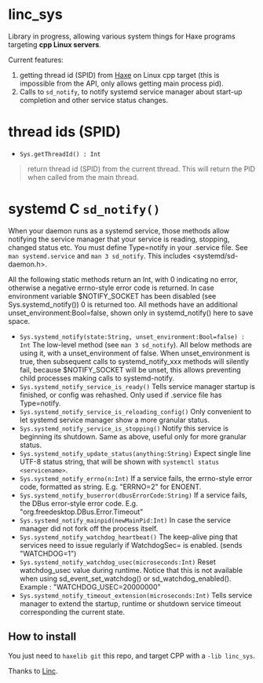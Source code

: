 # linc_sys

Library in progress, allowing various system things for Haxe programs targeting **cpp Linux servers**.

Current features:

1. getting thread id (SPID) from [Haxe](https://www.haxe.org) on Linux cpp target (this is impossible from the API, only allows getting main process pid).
2. Calls to `sd_notify`, to notify systemd service manager about start-up completion and other service status changes.

# thread ids (SPID)

* `Sys.getThreadId() : Int` 
> return thread id (SPID) from the current thread. 
> This will return the PID when called from the main thread. 

# systemd C `sd_notify()`

When your daemon runs as a systemd service, those methods allow notifying the service manager
that your service is reading, stopping, changed status etc. You must define Type=notify in your .service file.
See `man systemd.service` and `man 3 sd_notify`. This includes <systemd/sd-daemon.h>.

All the following static methods return an Int, with 0 indicating no error, otherwise a negative errno-style error code is returned. In case environment variable $NOTIFY_SOCKET has been disabled (see Sys.systemd_notify()) 0 is returned too. All methods have an additional unset_environment:Bool=false, shown only in systemd_notify() here to save space.

* `Sys.systemd_notify(state:String, unset_environment:Bool=false) : Int` The low-level method (see `man 3 sd_notify`). All below methods are using it, with a unset_environment of false. When unset_environment is true, then subsequent calls to systemd_notify_xxx methods will silently fail, because $NOTIFY_SOCKET will be unset, this allows preventing child processes making calls to systemd-notify.
* `Sys.systemd_notify_service_is_ready()` Tells service manager startup is finished, or config was rehashed. Only used if .service file has Type=notify.
* `Sys.systemd_notify_service_is_reloading_config()` Only convenient to let systemd service manager show a more granular status.
* `Sys.systemd_notify_service_is_stopping()` Notify this service is beginning its shutdown. Same as above, useful only for more granular status.
* `Sys.systemd_notify_update_status(anything:String)` Expect single line UTF-8 status string, that will be shown with `systemctl status <servicename>`.
* `Sys.systemd_notify_errno(n:Int)` If a service fails, the errno-style error code, formatted as string. E.g. "ERRNO=2" for ENOENT.
* `Sys.systemd_notify_buserror(dbusErrorCode:String)` If a service fails, the DBus error-style error code. E.g. "org.freedesktop.DBus.Error.Timeout"
* `Sys.systemd_notify_mainpid(newMainPid:Int)` In case the service manager did not fork off the process itself.
* `Sys.systemd_notify_watchdog_heartbeat()` The keep-alive ping that services need to issue regularly if WatchdogSec= is enabled. (sends "WATCHDOG=1")
* `Sys.systemd_notify_watchdog_usec(microseconds:Int)` Reset watchdog_usec value during runtime. Notice that this is not available when using sd_event_set_watchdog() or sd_watchdog_enabled(). Example : "WATCHDOG_USEC=20000000"
* `Sys.systemd_notify_timeout_extension(microseconds:Int)` Tells service manager to extend the startup, runtime or shutdown service timeout corresponding the current state.

## How to install

You just need to `haxelib git` this repo, and target CPP with a `-lib linc_sys`.

Thanks to [Linc](http://snowkit.github.io/linc/).
